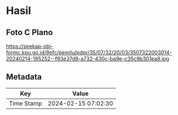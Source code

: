 # Hasil

## Foto C Plano

https://sirekap-obj-formc.kpu.go.id/9efc/pemilu/pdpr/35/07/32/20/03/3507322003014-20240214-195252--f93e37d9-a732-430c-ba9e-c35c9b301ea8.jpg


## Metadata

| Key        | Value               |
| ---------- | ------------------- |
| Time Stamp | 2024-02-15 07:02:30 |



